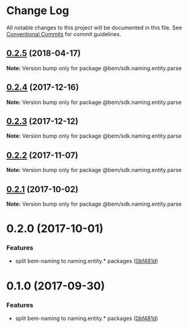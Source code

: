 # Change Log

All notable changes to this project will be documented in this file.
See [Conventional Commits](https://conventionalcommits.org) for commit guidelines.

<a name="0.2.5"></a>
## [0.2.5](https://github.com/bem/bem-sdk/compare/@bem/sdk.naming.entity.parse@0.2.4...@bem/sdk.naming.entity.parse@0.2.5) (2018-04-17)




**Note:** Version bump only for package @bem/sdk.naming.entity.parse

<a name="0.2.4"></a>
## [0.2.4](https://github.com/bem/bem-sdk/compare/@bem/sdk.naming.entity.parse@0.2.3...@bem/sdk.naming.entity.parse@0.2.4) (2017-12-16)




**Note:** Version bump only for package @bem/sdk.naming.entity.parse

<a name="0.2.3"></a>
## [0.2.3](https://github.com/bem/bem-sdk/compare/@bem/sdk.naming.entity.parse@0.2.2...@bem/sdk.naming.entity.parse@0.2.3) (2017-12-12)




**Note:** Version bump only for package @bem/sdk.naming.entity.parse

<a name="0.2.2"></a>
## [0.2.2](https://github.com/bem/bem-sdk/compare/@bem/sdk.naming.entity.parse@0.2.0...@bem/sdk.naming.entity.parse@0.2.2) (2017-11-07)




**Note:** Version bump only for package @bem/sdk.naming.entity.parse

<a name="0.2.1"></a>
## [0.2.1](https://github.com/bem/bem-sdk/compare/@bem/sdk.naming.entity.parse@0.2.0...@bem/sdk.naming.entity.parse@0.2.1) (2017-10-02)




**Note:** Version bump only for package @bem/sdk.naming.entity.parse

<a name="0.2.0"></a>
# 0.2.0 (2017-10-01)


### Features

* split bem-naming to naming.entity.* packages ([0bf481d](https://github.com/bem/bem-sdk/commit/0bf481d))




<a name="0.1.0"></a>
# 0.1.0 (2017-09-30)


### Features

* split bem-naming to naming.entity.* packages ([0bf481d](https://github.com/bem/bem-sdk/commit/0bf481d))
